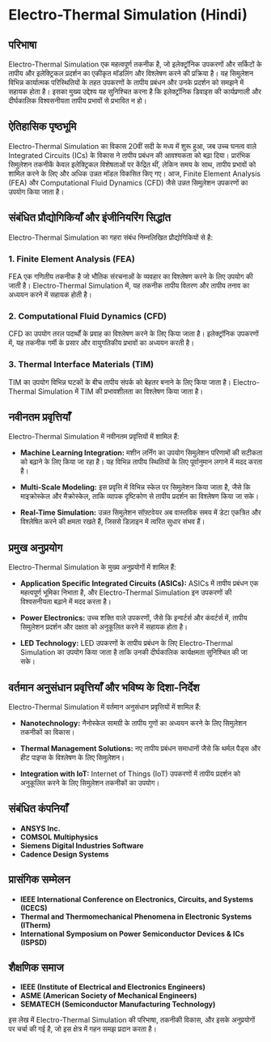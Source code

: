 # Electro-Thermal Simulation (Hindi)

## परिभाषा
Electro-Thermal Simulation एक महत्वपूर्ण तकनीक है, जो इलेक्ट्रॉनिक उपकरणों और सर्किटों के तापीय और इलेक्ट्रिकल प्रदर्शन का एकीकृत मॉडलिंग और विश्लेषण करने की प्रक्रिया है। यह सिमुलेशन विभिन्न कार्यात्मक परिस्थितियों के तहत उपकरणों के तापीय प्रबंधन और उनके प्रदर्शन को समझने में सहायक होता है। इसका मुख्य उद्देश्य यह सुनिश्चित करना है कि इलेक्ट्रॉनिक डिवाइस की कार्यप्रणाली और दीर्घकालिक विश्वसनीयता तापीय प्रभावों से प्रभावित न हो।

## ऐतिहासिक पृष्ठभूमि
Electro-Thermal Simulation का विकास 20वीं सदी के मध्य में शुरू हुआ, जब उच्च घनत्व वाले Integrated Circuits (ICs) के विकास ने तापीय प्रबंधन की आवश्यकता को बढ़ा दिया। प्रारंभिक सिमुलेशन तकनीकें केवल इलेक्ट्रिकल विशेषताओं पर केंद्रित थीं, लेकिन समय के साथ, तापीय प्रभावों को शामिल करने के लिए और अधिक उन्नत मॉडल विकसित किए गए। आज, Finite Element Analysis (FEA) और Computational Fluid Dynamics (CFD) जैसे उन्नत सिमुलेशन उपकरणों का उपयोग किया जाता है।

## संबंधित प्रौद्योगिकियाँ और इंजीनियरिंग सिद्धांत
Electro-Thermal Simulation का गहरा संबंध निम्नलिखित प्रौद्योगिकियों से है:

### 1. Finite Element Analysis (FEA)
FEA एक गणितीय तकनीक है जो भौतिक संरचनाओं के व्यवहार का विश्लेषण करने के लिए उपयोग की जाती है। Electro-Thermal Simulation में, यह तकनीक तापीय वितरण और तापीय तनाव का अध्ययन करने में सहायक होती है।

### 2. Computational Fluid Dynamics (CFD)
CFD का उपयोग तरल पदार्थों के प्रवाह का विश्लेषण करने के लिए किया जाता है। इलेक्ट्रॉनिक उपकरणों में, यह तकनीक गर्मी के प्रसार और वायुगतिकीय प्रभावों का अध्ययन करती है।

### 3. Thermal Interface Materials (TIM)
TIM का उपयोग विभिन्न घटकों के बीच तापीय संपर्क को बेहतर बनाने के लिए किया जाता है। Electro-Thermal Simulation में TIM की प्रभावशीलता का विश्लेषण किया जाता है।

## नवीनतम प्रवृत्तियाँ
Electro-Thermal Simulation में नवीनतम प्रवृत्तियों में शामिल हैं:

- **Machine Learning Integration:** मशीन लर्निंग का उपयोग सिमुलेशन परिणामों की सटीकता को बढ़ाने के लिए किया जा रहा है। यह विभिन्न तापीय स्थितियों के लिए पूर्वानुमान लगाने में मदद करता है।
  
- **Multi-Scale Modeling:** इस प्रवृत्ति में विभिन्न स्केल पर सिमुलेशन किया जाता है, जैसे कि माइक्रोस्केल और मैक्रोस्केल, ताकि व्यापक दृष्टिकोण से तापीय प्रदर्शन का विश्लेषण किया जा सके।

- **Real-Time Simulation:** उन्नत सिमुलेशन सॉफ़्टवेयर अब वास्तविक समय में डेटा एकत्रित और विश्लेषित करने की क्षमता रखते हैं, जिससे डिज़ाइन में त्वरित सुधार संभव हैं।

## प्रमुख अनुप्रयोग
Electro-Thermal Simulation के मुख्य अनुप्रयोगों में शामिल हैं:

- **Application Specific Integrated Circuits (ASICs):** ASICs में तापीय प्रबंधन एक महत्वपूर्ण भूमिका निभाता है, और Electro-Thermal Simulation इन उपकरणों की विश्वसनीयता बढ़ाने में मदद करता है।

- **Power Electronics:** उच्च शक्ति वाले उपकरणों, जैसे कि इन्वर्टर्स और कंवर्टर्स में, तापीय सिमुलेशन प्रदर्शन और दक्षता को अनुकूलित करने में सहायक होता है।

- **LED Technology:** LED उपकरणों के तापीय प्रबंधन के लिए Electro-Thermal Simulation का उपयोग किया जाता है ताकि उनकी दीर्घकालिक कार्यक्षमता सुनिश्चित की जा सके।

## वर्तमान अनुसंधान प्रवृत्तियाँ और भविष्य के दिशा-निर्देश
Electro-Thermal Simulation में वर्तमान अनुसंधान प्रवृत्तियों में शामिल हैं:

- **Nanotechnology:** नैनोस्केल सामग्री के तापीय गुणों का अध्ययन करने के लिए सिमुलेशन तकनीकों का विकास।
  
- **Thermal Management Solutions:** नए तापीय प्रबंधन समाधानों जैसे कि थर्मल पैड्स और हीट पाइप्स के विश्लेषण के लिए सिमुलेशन।

- **Integration with IoT:** Internet of Things (IoT) उपकरणों में तापीय प्रदर्शन को अनुकूलित करने के लिए सिमुलेशन तकनीकों का उपयोग।

## संबंधित कंपनियाँ
- **ANSYS Inc.**
- **COMSOL Multiphysics**
- **Siemens Digital Industries Software**
- **Cadence Design Systems**

## प्रासंगिक सम्मेलन
- **IEEE International Conference on Electronics, Circuits, and Systems (ICECS)**
- **Thermal and Thermomechanical Phenomena in Electronic Systems (ITherm)**
- **International Symposium on Power Semiconductor Devices & ICs (ISPSD)**

## शैक्षणिक समाज
- **IEEE (Institute of Electrical and Electronics Engineers)**
- **ASME (American Society of Mechanical Engineers)**
- **SEMATECH (Semiconductor Manufacturing Technology)**

इस लेख में Electro-Thermal Simulation की परिभाषा, तकनीकी विकास, और इसके अनुप्रयोगों पर चर्चा की गई है, जो इस क्षेत्र में गहन समझ प्रदान करता है।